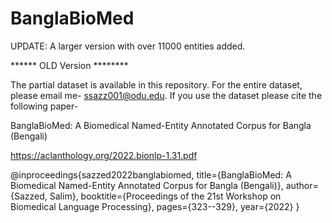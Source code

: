 # BanglaBioMed

UPDATE: A larger version with over 11000 entities added.

****** OLD Version ********


The partial dataset is available in this repository. For the entire dataset, please email me- ssazz001@odu.edu.
If you use the dataset please cite the following paper-

BanglaBioMed: A Biomedical Named-Entity Annotated Corpus for Bangla (Bengali)

https://aclanthology.org/2022.bionlp-1.31.pdf


@inproceedings{sazzed2022banglabiomed,
  title={BanglaBioMed: A Biomedical Named-Entity Annotated Corpus for Bangla (Bengali)},
  author={Sazzed, Salim},
  booktitle={Proceedings of the 21st Workshop on Biomedical Language Processing},
  pages={323--329},
  year={2022}
}
